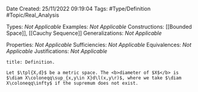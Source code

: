 <div class="topSpace"></div>

Date Created: 25/11/2022 09:19:04
Tags: #Type/Definition #Topic/Real_Analysis

Types: <i>Not Applicable</i>
Examples: <i>Not Applicable</i>
Constructions: [[Bounded Space]], [[Cauchy Sequence]]
Generalizations: <i>Not Applicable</i>

Properties: <i>Not Applicable</i>
Sufficiencies: <i>Not Applicable</i>
Equivalences: <i>Not Applicable</i>
Justifications: <i>Not Applicable</i>

``` ad-Definition
title: Definition.

Let $\tpl{X,d}$ be a metric space. The <b>diameter of $X$</b> is $\diam X\coloneqq\sup_{x,y\in X}d\l(x,y\r)$, where we take $\diam X\coloneqq\infty$ if the supremum does not exist.

```
